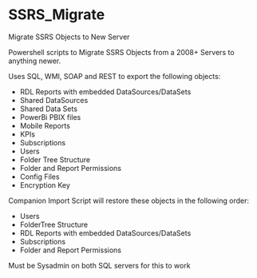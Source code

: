 # SSRS_Migrate
Migrate SSRS Objects to New Server

Powershell scripts to Migrate SSRS Objects from a 2008+ Servers to anything newer.

Uses SQL, WMI, SOAP and REST to export the following objects:
* RDL Reports with embedded DataSources/DataSets
* Shared DataSources
* Shared Data Sets
* PowerBi PBIX files
* Mobile Reports
* KPIs
* Subscriptions
* Users
* Folder Tree Structure
* Folder and Report Permissions
* Config Files
* Encryption Key

Companion Import Script will restore these objects in the following order:
* Users
* FolderTree Structure
* RDL Reports with embedded DataSources/DataSets
* Subscriptions
* Folder and Report Permissions

Must be Sysadmin on both SQL servers for this to work

